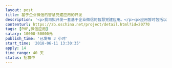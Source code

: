 ```yaml
---                
layout: post       
title: 基于企业微信的智慧党建应用的开发           
description: '<p>我司拟开发一套基于企业微信的智慧党建应用。</p><p>应用暂时包括以下几个：</p><p>1、通知公告</p><p>2、党员档案</p><p>3、任务管理</p><p>4、在线考试</p><p>5、党建相册</p><p>6、党员论坛</p><p>7、活动报名</p><p>8、个人中心</p><p><br></p><p>具体的需求主要模仿微加智慧党建，可分阶段实施，有能力的开发者请关注。</p>'     
contenturl: https://zb.oschina.net/project/detail.html?id=20770      
tags: [PHP,微信应用]            
salary: 10000-50000元          
publish_time: '已发布 3 小时'         
start_time: '2018-06-11 13:30:35'           
apply: 14                   
time_range: 40 天              
status: 招募中                  
---                 
```

